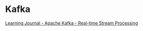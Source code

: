 # Kafka

[Learning Journal - Apache Kafka - Real-time Stream Processing](Kafka%2050705c651550490f8aea232acf5a60b6/Learning%20Journal%20-%20Apache%20Kafka%20-%20Real-time%20Stream%20956437d8317c4c23ae8d8bbba5793577.md)
